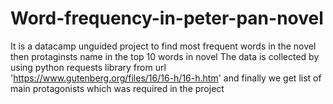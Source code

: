 # Word-frequency-in-peter-pan-novel
It is a datacamp unguided project to find most frequent words in the novel then protaginsts name in the top 10 words in novel
The data is collected by using python requests library from url 'https://www.gutenberg.org/files/16/16-h/16-h.htm' and finally we get list of main protagonists which was required in the project 
